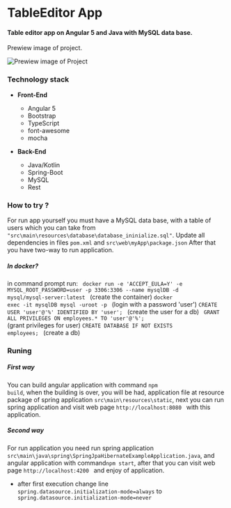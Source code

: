 # TableEditor App
#### Table editor app on Angular 5 and Java with MySQL data base.
 
 
 Prewiew image of project. 
 
![Prewiew image of Project](https://i.imgur.com/HdNEamd.png)



### Technology stack 
- **Front-End**
  - Angular 5
  - Bootstrap
  - TypeScript
  - font-awesome
  - mocha
  
- **Back-End**
  - Java/Kotlin
  - Spring-Boot
  - MySQL
  - Rest
 

### How to try ?
For run app yourself you must have a MySQL data base, 
with a table of users which you can take from  <code>"src\main\resources\database\database_ininialize.sql"</code>.
Update all dependencies in files <code>pom.xml</code> and <code>src\web\myApp\package.json</code>
After that you have two-way to run application.

##### In docker?
in command prompt run:
<code> docker run -e 'ACCEPT_EULA=Y' -e MYSQL_ROOT_PASSWORD=user -p 3306:3306 --name mysqlDB -d mysql/mysql-server:latest </code> (create the container)
<code>docker exec -it mysqlDB mysql -uroot -p </code>   (login with a password 'user')
<code>CREATE USER 'user'@'%' IDENTIFIED BY 'user'; </code> (create the user for a db)
<code> GRANT ALL PRIVILEGES ON employees.* TO 'user'@'%'; </code> (grant privileges for user)
<code>CREATE DATABASE IF NOT EXISTS employees; </code> (create a db)
### Runing

##### First way
You can build angular application with command <code>npm build</code>, when  the building is over, 
you will be had, application file at resource package of spring application <code>src\main\resources\static</code>, 
next you can run spring application and visit web page <code>http://localhost:8080 </code> with this application.

##### Second way
For run application you need run spring application <code>src\main\java\spring\SpringJpaHibernateExampleApplication.java</code>, and angular application with command<code>npm start</code>, 
after that you can visit web page <code>http://localhost:4200 </code> and enjoy of application.


 - after first execution change line <code> spring.datasource.initialization-mode=always</code> 
 to <code> spring.datasource.initialization-mode=never </code>  